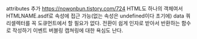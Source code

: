 attributes 추가 https://nowonbun.tistory.com/724
HTML도 하나의 객체여서 HTMLNAME.asdf로 속성에 접근 가능(없는 속성은 undefined이다 초기에)
data
쿼리셀렉터를 꼭 도큐먼트에서 할 필요가 없다.
전환이 쉽게 인자로 받아서 반환하는 함수로 작성하기
이벤트 버블링 캡쳐링에 대한 욕심도 난다.